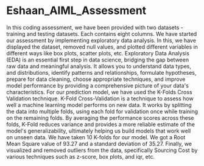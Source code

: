 # Eshaan_AIML_Assessment
In this coding assessment, we have been provided with two datasets - training and testing datasets. Each contains eight columns.
We have started our assessment by implementing exploratory data analysis. In this, we have displayed the dataset, removed null values, and plotted different variables in different ways like box plots, scatter plots, etc. Exploratory Data Analysis (EDA) is an essential first step in data science, bridging the gap between raw data and meaningful analysis. It allows you to understand data types, and distributions, identify patterns and relationships, formulate hypotheses, prepare for data cleaning, choose appropriate techniques, and improve model performance by providing a comprehensive picture of your data's characteristics. For our prediction model, we have used the K-Folds Cross Validation technique. K-Fold Cross-Validation is a technique to assess how well a machine learning model performs on new data. It works by splitting the data into multiple folds, using each fold for validation once while training on the remaining folds. By averaging the performance scores across these folds, K-Fold reduces variance and provides a more reliable estimate of the model's generalizability, ultimately helping us build models that work well on unseen data. We have taken 10 K-folds for our model. We got a Root Mean Square value of 93.27 and a standard deviation of 35.27. Finally, we visualized and removed outliers from the data, specifically Sourcing Cost by various techniques such as z-score, box plots, and iqr, etc.
